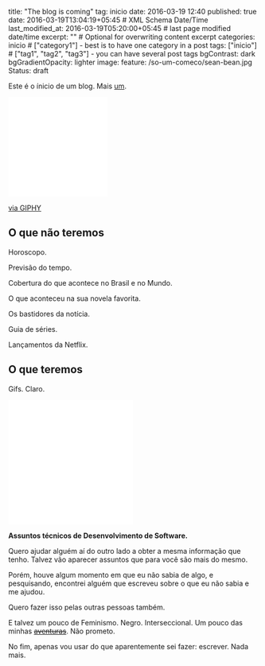 title: "The blog is coming"
tag: inicio
date: 2016-03-19 12:40
published: true
date:             2016-03-19T13:04:19+05:45 # XML Schema Date/Time
last_modified_at: 2016-03-19T05:20:00+05:45 # last page modified date/time
excerpt:          "" # Optional for overwriting content excerpt
categories:       inicio # ["category1"] - best is to have one category in a post
tags:             ["inicio"] # ["tag1", "tag2", "tag3"] - you can have several post tags
bgContrast: dark
bgGradientOpacity: lighter
image:
  feature: /so-um-comeco/sean-bean.jpg
Status: draft

Este é o ínicio de um blog. Mais [um](http://essepequenomundosoueu.blogspot.com.br/).
<iframe src="//giphy.com/embed/IilVBdaotkU8" width="200" height="200" frameBorder="0" class="giphy-embed" allowFullScreen></iframe><p><a href="http://giphy.com/gifs/game-of-thrones-man-got-IilVBdaotkU8">via GIPHY</a></p>

## O que **não** teremos

Horoscopo.

Previsão do tempo.

Cobertura do que acontece no Brasil e no Mundo.

O que aconteceu na sua novela favorita.

Os bastidores da notícia.

Guia de séries.

Lançamentos da Netflix.

## O que teremos

Gifs. Claro.
<iframe src="//giphy.com/embed/NTzW6P8cpt90Q" width="250" height="250" frameBorder="0" class="giphy-embed" allowFullScreen></iframe><p><a href="http://giphy.com/gifs/cats-NTzW6P8cpt90Q"></a></p>

<b>Assuntos técnicos de Desenvolvimento de Software.</b>

Quero ajudar alguém aí do outro lado a obter a mesma informação que tenho. Talvez vão aparecer assuntos que para você são mais do mesmo.

Porém, houve algum momento em que eu não sabia de algo, e pesquisando, encontrei alguém que escreveu sobre o que eu não sabia e me ajudou.

Quero fazer isso pelas outras pessoas também.

E talvez um pouco de Feminismo. Negro. Interseccional. Um pouco das minhas [<strike>aventuras</strike>](https://twitter.com/search?q=relatosderoselmia). Não prometo.

No fim, apenas vou usar do que aparentemente sei fazer: escrever. Nada mais.
